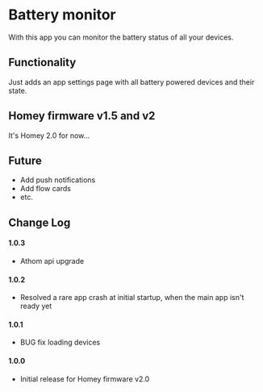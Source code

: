 # Battery monitor

With this app you can monitor the battery status of all your devices.  

## Functionality

Just adds an app settings page with all battery powered devices and their state.

## Homey firmware v1.5 and v2

It's Homey 2.0 for now...

## Future

- Add push notifications
- Add flow cards
- etc.

## Change Log  
  
#### 1.0.3  
- Athom api upgrade
  
#### 1.0.2  
- Resolved a rare app crash at initial startup, when the main app isn't ready yet  
  
#### 1.0.1  
- BUG fix loading devices  
  
#### 1.0.0
- Initial release for Homey firmware v2.0